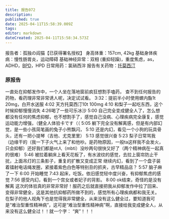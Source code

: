 ```yaml
---
title: 报告072
description: 
published: true
date: 2025-04-11T15:58:39.009Z
tags: 
editor: markdown
dateCreated: 2025-04-11T15:58:34.573Z
---
```


﻿报告者：孤独の阎猫【已获得署名授权】
身高体重：157cm, 42kg
基础身体疾病：慢性肠胃炎，运动障碍
基础神经异常：双相 (重抑轻躁)，重度焦虑，as，ADHD，[BPD](/psychiatry/边缘型人格障碍（BPD）)，HPD
日常用药：氯硝西泮
报告有关药物：[托莫西汀](/drug/ATX/)

### 原报告
一直处在抑郁发作中，一个人坐在落地窗前疯狂想割手嗑药，
查不到任何报告的药物，看药理非常非常诱人呢，决定试试看。
3:32：提前半小时使用螺内酯1t 20mg，白开水送服
4:02 天方托莫西汀10t 100mg
4:10 和梨子一起吃东西，这个时候抑郁慢慢消失
4:26喝了一些可乐冰沙
5:00 自己完全变成健全人了，怎么想都没有任何的焦虑抑郁，也不想割手了，感觉自己没病、心理疾病完全康复，感觉运动能力增强，（健全人体验卡です（（
5:05 躺下完全没有解离感，但是有内部幻觉，是一些小孩简笔画的兔子小熊飘闪，
5:10 还是内幻，看见一个小狗的玩具骨头，还有一把小提琴（吉他、尤克里里）
5:13 感觉很兴奋
5:23 梨子日常骂我（边缘干的（我一下子火气上来了和他吵。是药物原因，一般ta这样我不会发火，只会抑郁）还好我们都是nt人（mbti）没吵两句很快又好了（两个精神病在一起真的很难）
5:46 被拉着躺床上看天花板了，有水波纹的感觉，去拉上窗帘防止干扰，上面吊灯的三条影子，重复的扩散又变成正常
继续内幻，看到了一个盘子装着镭射电话绳发圈，紧接着紫色白色等特别丑的抓夹，古早精品店？
5:57 脑子麻了一下
6:00 开始睡觉
7:43 起床，吃饭。依旧感觉轻中度兴奋，有抑郁焦虑的感觉
7:56 感受内幻，看到一个宫女或者妃子的背影。
8:00 ok结束，奇怪的是没有解离
这次的体验真的非常非常好！服药之后就直接把我从抑郁发作中拉了回来、变得非常健全，这是其他抗抑郁药所做不到的，感觉所有心理疾病都和我无关。
在梨子的他人视角下也是觉得我非常健全，从来没有这么健全过，要知道我可是“难治型重性精神病”，这可是“难治型重性精神病”啊，直接给我变成健全人，从来没有这么健全过！！就一个字：
“爽”！！！
